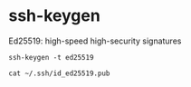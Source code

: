 # ssh-keygen

Ed25519: high-speed high-security signatures
```
ssh-keygen -t ed25519
```
```
cat ~/.ssh/id_ed25519.pub
```
